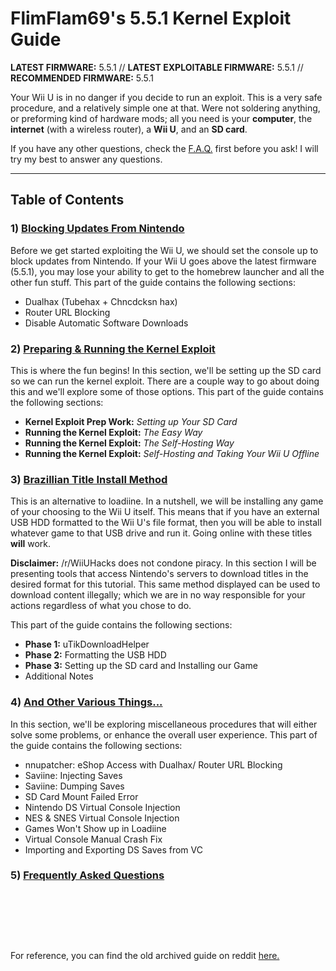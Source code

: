 # FlimFlam69's 5.5.1 Kernel Exploit Guide

**LATEST FIRMWARE:** 5.5.1  //  **LATEST EXPLOITABLE FIRMWARE:** 5.5.1  //  **RECOMMENDED FIRMWARE:** 5.5.1


Your Wii U is in no danger if you decide to run an exploit. This is a very safe procedure, and a relatively simple one at that. Were not soldering anything, or preforming kind of hardware mods; all you need is your **computer**, the **internet** (with a wireless router), a **Wii U**, and an **SD card**.

If you have any other questions, check the [F.A.Q.](https://github.com/FlimFlam69/WiiUTutorial/blob/master/FAQ.md) first before you ask! I will try my best to answer any questions.

---------------------------------------------------------------------------------------------------------------------------

## **Table of Contents**

### 1) [Blocking Updates From Nintendo](https://github.com/FlimFlam69/WiiUTutorial/blob/master/BlockingUpdates.md)
  
Before we get started exploiting the Wii U, we should set the console up to block updates from Nintendo. If your Wii U goes above the latest firmware (5.5.1), you may lose your ability to get to the homebrew launcher and all the other fun stuff. This part of the guide contains the following sections:
  
* Dualhax (Tubehax + Chncdcksn hax)
* Router URL Blocking
* Disable Automatic Software Downloads

### 2) [Preparing & Running the Kernel Exploit](https://github.com/FlimFlam69/WiiUTutorial/blob/master/RUNKEXPLOIT.md)

This is where the fun begins! In this section, we'll be setting up the SD card so we can run the kernel exploit. There are a couple way to go about doing this and we'll explore some of those options. This part of the guide contains the following sections:
  
* **Kernel Exploit Prep Work:** *Setting up Your SD Card* 
* **Running the Kernel Exploit:** *The Easy Way* 
* **Running the Kernel Exploit:** *The Self-Hosting Way* 
* **Running the Kernel Exploit:** *Self-Hosting and Taking Your Wii U Offline* 

### 3) [Brazillian Title Install Method](https://github.com/FlimFlam69/WiiUTutorial/blob/master/ABrazilianWaysToDoThings.md)

This is an alternative to loadiine. In a nutshell, we will be installing any game of your choosing to the Wii U itself. This means that if you have an external USB HDD formatted to the Wii U's file format, then you will be able to install whatever game to that USB drive and run it. Going online with these titles **will** work.

**Disclaimer:** /r/WiiUHacks does not condone piracy. In this section I will be presenting tools that access Nintendo's servers to download titles in the desired format for this tutorial. This same method displayed can be used to download content illegally; which we are in no way responsible for your actions regardless of what you chose to do.

This part of the guide contains the following sections:

   * **Phase 1:** uTikDownloadHelper
   * **Phase 2:** Formatting the USB HDD
   * **Phase 3:** Setting up the SD card and Installing our Game
   * Additional Notes
   
### 4) [And Other Various Things...](https://github.com/FlimFlam69/WiiUTutorial/blob/master/Various.md)

In this section, we'll be exploring miscellaneous procedures that will either solve some problems, or enhance the overall user experience. This part of the guide contains the following sections:
   
   * nnupatcher: eShop Access with Dualhax/ Router URL Blocking
   * Saviine: Injecting Saves
   * Saviine: Dumping Saves
   * SD Card Mount Failed Error
   * Nintendo DS Virtual Console Injection
   * NES & SNES Virtual Console Injection
   * Games Won't Show up in Loadiine
   * Virtual Console Manual Crash Fix
   * Importing and Exporting DS Saves from VC
   
### 5) [Frequently Asked Questions](https://github.com/FlimFlam69/WiiUTutorial/blob/master/FAQ.md)

&nbsp;

&nbsp;

&nbsp;

For reference, you can find the old archived guide on reddit [here.](https://www.reddit.com/r/WiiUHacks/comments/4i4rv7/flimflam69s_551_kernel_exploit_guide_and_other/)
